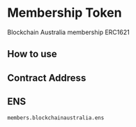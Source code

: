 # Membership Token
Blockchain Australia membership ERC1621

## How to use

## Contract Address

## ENS
```
members.blockchainaustralia.ens
```
